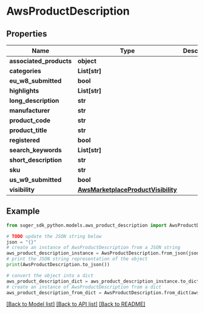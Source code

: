 # AwsProductDescription


## Properties

Name | Type | Description | Notes
------------ | ------------- | ------------- | -------------
**associated_products** | **object** |  | [optional] 
**categories** | **List[str]** |  | [optional] 
**eu_w8_submitted** | **bool** |  | [optional] 
**highlights** | **List[str]** |  | [optional] 
**long_description** | **str** |  | [optional] 
**manufacturer** | **str** |  | [optional] 
**product_code** | **str** |  | [optional] 
**product_title** | **str** |  | [optional] 
**registered** | **bool** |  | [optional] 
**search_keywords** | **List[str]** |  | [optional] 
**short_description** | **str** |  | [optional] 
**sku** | **str** |  | [optional] 
**us_w9_submitted** | **bool** |  | [optional] 
**visibility** | [**AwsMarketplaceProductVisibility**](AwsMarketplaceProductVisibility.md) |  | [optional] 

## Example

```python
from suger_sdk_python.models.aws_product_description import AwsProductDescription

# TODO update the JSON string below
json = "{}"
# create an instance of AwsProductDescription from a JSON string
aws_product_description_instance = AwsProductDescription.from_json(json)
# print the JSON string representation of the object
print(AwsProductDescription.to_json())

# convert the object into a dict
aws_product_description_dict = aws_product_description_instance.to_dict()
# create an instance of AwsProductDescription from a dict
aws_product_description_from_dict = AwsProductDescription.from_dict(aws_product_description_dict)
```
[[Back to Model list]](../README.md#documentation-for-models) [[Back to API list]](../README.md#documentation-for-api-endpoints) [[Back to README]](../README.md)


